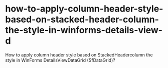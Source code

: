 # how-to-apply-column-header-style-based-on-stacked-header-column-the-style-in-winforms-details-view-d
How to apply column header style based on StackedHeadercolumn the style in WinForms DetailsViewDataGrid (SfDataGrid)?
